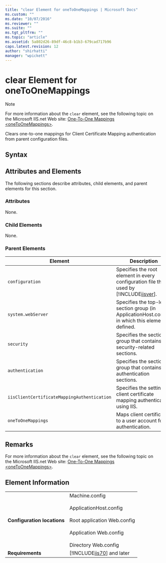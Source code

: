 ```yaml
---
title: "clear Element for oneToOneMappings | Microsoft Docs"
ms.custom: ""
ms.date: "10/07/2016"
ms.reviewer: ""
ms.suite: ""
ms.tgt_pltfrm: ""
ms.topic: "article"
ms.assetid: 5a802d26-89df-46c8-b1b3-679cad717b96
caps.latest.revision: 12
author: "shirhatti"
manager: "wpickett"
---
```

# clear Element for oneToOneMappings
> [!NOTE]
>  For more information about the `clear` element, see the following topic on the Microsoft IIS.net Web site: [One-To-One Mappings \<oneToOneMappings>](http://www.iis.net/ConfigReference/system.webServer/security/authentication/iisClientCertificateMappingAuthentication/oneToOneMappings).  
  
 Clears one-to-one mappings for Client Certificate Mapping authentication from parent configuration files.  
  
## Syntax  
  
## Attributes and Elements  
 The following sections describe attributes, child elements, and parent elements for this section.  
  
### Attributes  
 None.  
  
### Child Elements  
 None.  
  
### Parent Elements  
  
|Element|Description|  
|-------------|-----------------|  
|`configuration`|Specifies the root element in every configuration file that is used by [!INCLUDE[iisver](../../reference/admin/includes/iisver-md.md)].|  
|`system.webServer`|Specifies the top-level section group (in ApplicationHost.config) in which this element is defined.|  
|`security`|Specifies the section group that contains security-related sections.|  
|`authentication`|Specifies the section group that contains authentication sections.|  
|`iisClientCertificateMappingAuthentication`|Specifies the settings client certificate mapping authentication using IIS.|  
|`oneToOneMappings`|Maps client certificates to a user account for authentication.|  
  
## Remarks  
 For more information about the `clear` element, see the following topic on the Microsoft IIS.net Web site: [One-To-One Mappings \<oneToOneMappings>](http://www.iis.net/ConfigReference/system.webServer/security/authentication/iisClientCertificateMappingAuthentication/oneToOneMappings).  
  
## Element Information  
  
|||  
|-|-|  
|**Configuration locations**|Machine.config<br /><br /> ApplicationHost.config<br /><br /> Root application Web.config<br /><br /> Application Web.config<br /><br /> Directory Web.config|  
|**Requirements**|[!INCLUDE[iis70](../../reference/admin/includes/iis70-md.md)] and later|